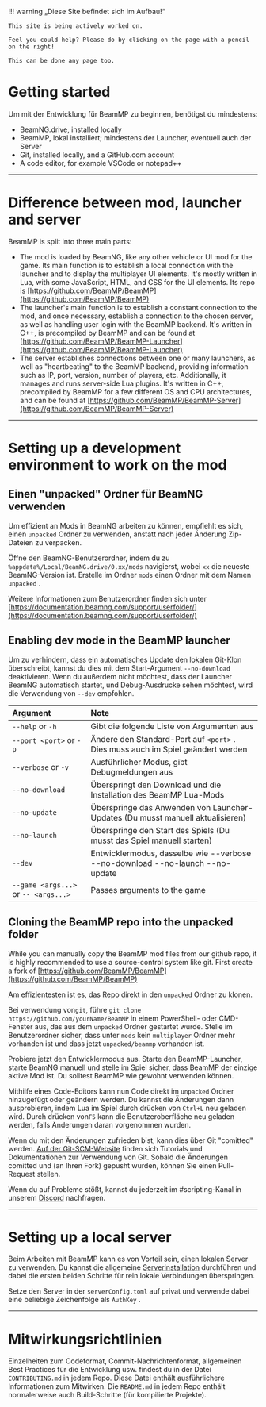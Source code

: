 !!! warning „Diese Site befindet sich im Aufbau!“

```
This site is being actively worked on.

Feel you could help? Please do by clicking on the page with a pencil on the right!

This can be done any page too.
```

# Getting started

Um mit der Entwicklung für BeamMP zu beginnen, benötigst du mindestens:

- BeamNG.drive, installed locally
- BeamMP, lokal installiert; mindestens der Launcher, eventuell auch der Server
- Git, installed locally, and a GitHub.com account
- A code editor, for example VSCode or notepad++

---

# Difference between mod, launcher and server

BeamMP is split into three main parts:

- The mod is loaded by BeamNG, like any other vehicle or UI mod for the game. Its main function is to establish a local connection with the launcher and to display the multiplayer UI elements. It's mostly written in Lua, with some JavaScript, HTML, and CSS for the UI elements. Its repo is [https://github.com/BeamMP/BeamMP](https://github.com/BeamMP/BeamMP)
- The launcher's main function is to establish a constant connection to the mod, and once necessary, establish a connection to the chosen server, as well as handling user login with the BeamMP backend. It's written in C++, is precompiled by BeamMP and can be found at [https://github.com/BeamMP/BeamMP-Launcher](https://github.com/BeamMP/BeamMP-Launcher)
- The server establishes connections between one or many launchers, as well as "heartbeating" to the BeamMP backend, providing information such as IP, port, version, number of players, etc. Additionally, it manages and runs server-side Lua plugins. It's written in C++, precompiled by BeamMP for a few different OS and CPU architectures, and can be found at [https://github.com/BeamMP/BeamMP-Server](https://github.com/BeamMP/BeamMP-Server)

---

# Setting up a development environment to work on the mod

## Einen "unpacked" Ordner für BeamNG verwenden

Um effizient an Mods in BeamNG arbeiten zu können, empfiehlt es sich, einen `unpacked` Ordner zu verwenden, anstatt nach jeder Änderung Zip-Dateien zu verpacken.

Öffne den BeamNG-Benutzerordner, indem du zu `%appdata%/Local/BeamNG.drive/0.xx/mods` navigierst, wobei `xx` die neueste BeamNG-Version ist. Erstelle im Ordner `mods` einen Ordner mit dem Namen `unpacked` .

Weitere Informationen zum Benutzerordner finden sich unter [https://documentation.beamng.com/support/userfolder/](https://documentation.beamng.com/support/userfolder/)

## Enabling dev mode in the BeamMP launcher

Um zu verhindern, dass ein automatisches Update den lokalen Git-Klon überschreibt, kannst du dies mit dem Start-Argument `--no-download` deaktivieren. Wenn du außerdem nicht möchtest, dass der Launcher BeamNG automatisch startet, und Debug-Ausdrucke sehen möchtest, wird die Verwendung von `--dev` empfohlen.

Argument | Note
:-- | :--
`--help` or `-h` | Gibt die folgende Liste von Argumenten aus
`--port <port>` or `-p` | Ändere den Standard-Port auf `<port>` . Dies muss auch im Spiel geändert werden
`--verbose` or `-v` | Ausführlicher Modus, gibt Debugmeldungen aus
`--no-download` | Überspringt den Download und die Installation des BeamMP Lua-Mods
`--no-update` | Überspringe das Anwenden von Launcher-Updates (Du musst manuell aktualisieren)
`--no-launch` | Überspringe den Start des Spiels (Du musst das Spiel manuell starten)
`--dev` | Entwicklermodus, dasselbe wie --verbose --no-download --no-launch --no-update
`--game <args...>` or `-- <args...>` | Passes arguments to the game

## Cloning the BeamMP repo into the unpacked folder

While you can manually copy the BeamMP mod files from our github repo, it is highly recommended to use a source-control system like git. First create a fork of [https://github.com/BeamMP/BeamMP](https://github.com/BeamMP/BeamMP)

Am effizientesten ist es, das Repo direkt in den `unpacked` Ordner zu klonen.

Bei verwendung von`git`, führe `git clone https://github.com/yourName/BeamMP` in einem PowerShell- oder CMD-Fenster aus, das aus dem `unpacked` Ordner gestartet wurde. Stelle im Benutzerordner sicher, dass unter `mods` kein `multiplayer` Ordner mehr vorhanden ist und dass jetzt `unpacked/beammp` vorhanden ist.

Probiere jetzt den Entwicklermodus aus. Starte den BeamMP-Launcher, starte BeamNG manuell und stelle im Spiel sicher, dass BeamMP der einzige aktive Mod ist. Du solltest BeamMP wie gewohnt verwenden können.

Mithilfe eines Code-Editors kann nun Code direkt im `unpacked` Ordner hinzugefügt oder geändern werden. Du kannst die Änderungen dann ausprobieren, indem Lua im Spiel durch drücken von `Ctrl+L` neu geladen wird. Durch drücken von`F5` kann die Benutzeroberfläche neu geladen werden, falls Änderungen daran vorgenommen wurden.

Wenn du mit den Änderungen zufrieden bist, kann dies über Git "comitted" werden. [Auf der Git-SCM-Website](https://git-scm.com/doc) finden sich Tutorials und Dokumentationen zur Verwendung von Git. Sobald die Änderungen comitted und (an Ihren Fork) gepusht wurden, können Sie einen Pull-Request stellen.

Wenn du auf Probleme stößt, kannst du jederzeit im #scripting-Kanal in unserem [Discord](https://discord.gg/beammp) nachfragen.

---

# Setting up a local server

Beim Arbeiten mit BeamMP kann es von Vorteil sein, einen lokalen Server zu verwenden. Du kannst die allgemeine [Serverinstallation](../../server/create-a-server.md) durchführen und dabei die ersten beiden Schritte für rein lokale Verbindungen überspringen.

Setze den Server in der `serverConfig.toml` auf privat und verwende dabei eine beliebige Zeichenfolge als `AuthKey` .

---

# Mitwirkungsrichtlinien

Einzelheiten zum Codeformat, Commit-Nachrichtenformat, allgemeinen Best Practices für die Entwicklung usw. findest du in der Datei `CONTRIBUTING.md` in jedem Repo. Diese Datei enthält ausführlichere Informationen zum Mitwirken. Die `README.md` in jedem Repo enthält normalerweise auch Build-Schritte (für kompilierte Projekte).
